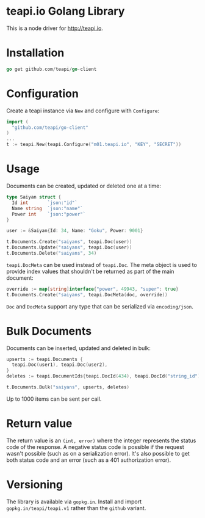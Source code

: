 # teapi.io Golang Library
This is a node driver for <http://teapi.io>.

# Installation

```go
go get github.com/teapi/go-client
```

# Configuration
Create a teapi instance via `New` and configure with `Configure`:

```go
import (
  "github.com/teapi/go-client"
)
...
t := teapi.New(teapi.Configure("m01.teapi.io", "KEY", "SECRET"))
```

# Usage
Documents can be created, updated or deleted one at a time:

```go
type Saiyan struct {
  Id int       `json:"id"`
  Name string  `json:"name"`
  Power int    `json:"power"`
}

user := &Saiyan{Id: 34, Name: "Goku", Power: 9001}

t.Documents.Create("saiyans", teapi.Doc(user))
t.Documents.Update("saiyans", teapi.Doc(user))
t.Documents.Delete("saiyans", 34)
```

`teapi.DocMeta` can be used instead of `teapi.Doc`. The meta object is used to provide index values that shouldn't be returned as part of the main document:

```go
override := map[string]interface{"power", 49943, "super": true}
t.Documents.Create("saiyans", teapi.DocMeta(doc, override))
```
`Doc` and `DocMeta` support any type that can be serialized via `encoding/json`.

# Bulk Documents
Documents can be inserted, updated and deleted in bulk:

```go
upserts := teapi.Documents {
  teapi.Doc(user1), teapi.Doc(user2),
}
deletes := teapi.DocumentIds{teapi.DocId(434), teapi.DocId("string_id"),}

t.Documents.Bulk("saiyans", upserts, deletes)
```

Up to 1000 items can be sent per call.

# Return value
The return value is an `(int, error)` where the integer represents the status code of the response. A negative status code is possible if the request wasn't possible (such as on a serialization error). It's also possible to get both status code and an error (such as a 401 authorization error).

# Versioning
The library is available via `gopkg.in`. Install and import `gopkg.in/teapi/teapi.v1` rather than the `github` variant.
